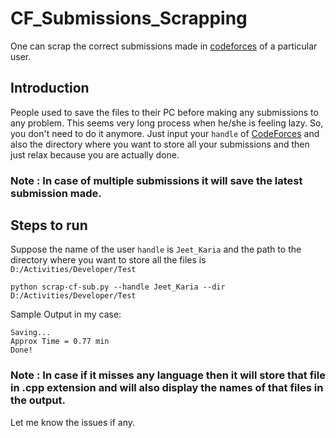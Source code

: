 # CF_Submissions_Scrapping
One can scrap the correct submissions made in [codeforces](https://codeforces.com/) of a particular user.

## Introduction
People used to save the files to their PC before making any submissions to any problem. This seems very long process when he/she is feeling lazy. So, you don't need to do it anymore. Just input your ```handle``` of [CodeForces](https://codeforces.com/) and also the directory where you want to store all your submissions and then just relax because you are actually done.

### Note : In case of multiple submissions it will save the latest submission made.

## Steps to run
Suppose the name of the user ```handle``` is ```Jeet_Karia``` and the path to the directory where you want to store all the files is ```D:/Activities/Developer/Test```

```
python scrap-cf-sub.py --handle Jeet_Karia --dir D:/Activities/Developer/Test
```

Sample Output in my case:
```
Saving...
Approx Time = 0.77 min
Done!
```

### Note : In case if it misses any language then it will store that file in .cpp extension and will also display the names of that files in the output.
Let me know the issues if any.
